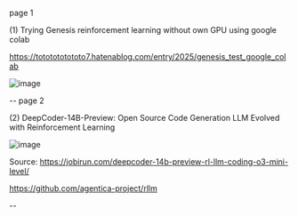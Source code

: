 page 1

(1) Trying Genesis reinforcement learning without own GPU using google colab

https://tototototototo7.hatenablog.com/entry/2025/genesis_test_google_colab

![image](https://github.com/user-attachments/assets/b2c0ff3d-867c-41fa-8260-ad680785c31c)

--
page 2

(2) DeepCoder-14B-Preview: Open Source Code Generation LLM Evolved with Reinforcement Learning

![image](https://github.com/user-attachments/assets/df838812-3f02-4748-9bca-d52115c2d394)

Source: https://jobirun.com/deepcoder-14b-preview-rl-llm-coding-o3-mini-level/

https://github.com/agentica-project/rllm

--
